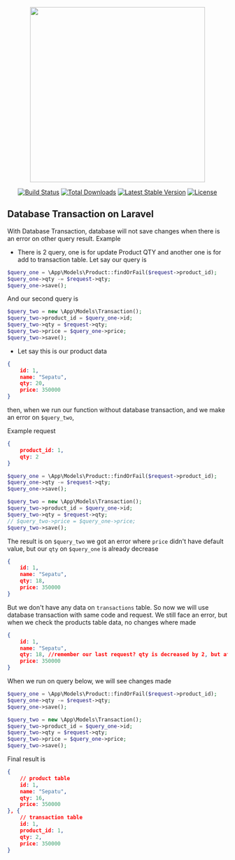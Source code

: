 <p align="center"><a href="https://laravel.com" target="_blank"><img src="https://raw.githubusercontent.com/laravel/art/master/logo-lockup/5%20SVG/2%20CMYK/1%20Full%20Color/laravel-logolockup-cmyk-red.svg" width="400"></a></p>

<p align="center">
<a href="https://travis-ci.org/laravel/framework"><img src="https://travis-ci.org/laravel/framework.svg" alt="Build Status"></a>
<a href="https://packagist.org/packages/laravel/framework"><img src="https://img.shields.io/packagist/dt/laravel/framework" alt="Total Downloads"></a>
<a href="https://packagist.org/packages/laravel/framework"><img src="https://img.shields.io/packagist/v/laravel/framework" alt="Latest Stable Version"></a>
<a href="https://packagist.org/packages/laravel/framework"><img src="https://img.shields.io/packagist/l/laravel/framework" alt="License"></a>
</p>

## Database Transaction on Laravel

With Database Transaction, database will not save changes when there is an error on other query result. Example

- There is 2 query, one is for update Product QTY and another one is for add to transaction table. Let say our query is

```php
$query_one = \App\Models\Product::findOrFail($request->product_id);
$query_one->qty -= $request->qty;
$query_one->save();
```

And our second query is

```php
$query_two = new \App\Models\Transaction();
$query_two->product_id = $query_one->id;
$query_two->qty = $request->qty;
$query_two->price = $query_one->price;
$query_two->save();
```

- Let say this is our product data

```json
{
    id: 1,
    name: "Sepatu",
    qty: 20,
    price: 350000
}
```

then, when we run our function without database transaction, and we make an error on `$query_two`,

Example request
```json
{
    product_id: 1,
    qty: 2
}
```

```php
$query_one = \App\Models\Product::findOrFail($request->product_id);
$query_one->qty -= $request->qty;
$query_one->save();

$query_two = new \App\Models\Transaction();
$query_two->product_id = $query_one->id;
$query_two->qty = $request->qty;
// $query_two->price = $query_one->price;
$query_two->save();
```

The result is on `$query_two` we got an error where `price` didn't have default value, but our `qty` on `$query_one` is already decrease

```json
{
    id: 1,
    name: "Sepatu",
    qty: 18,
    price: 350000
}
```

But we don't have any data on `transactions` table. So now we will use database transaction with same code and request. We still face an error, but when we check the products table data, no changes where made

```json
{
    id: 1,
    name: "Sepatu",
    qty: 18, //remember our last request? qty is decreased by 2, but after an error with database transaction, the value still at 18 => that means nothing changed
    price: 350000
}
```

When we run on query below, we will see changes made

```php
$query_one = \App\Models\Product::findOrFail($request->product_id);
$query_one->qty -= $request->qty;
$query_one->save();

$query_two = new \App\Models\Transaction();
$query_two->product_id = $query_one->id;
$query_two->qty = $request->qty;
$query_two->price = $query_one->price;
$query_two->save();
```

Final result is

```json
{
    // product table
    id: 1,
    name: "Sepatu",
    qty: 16,
    price: 350000
}, {
    // transaction table
    id: 1,
    product_id: 1,
    qty: 2,
    price: 350000
}
```